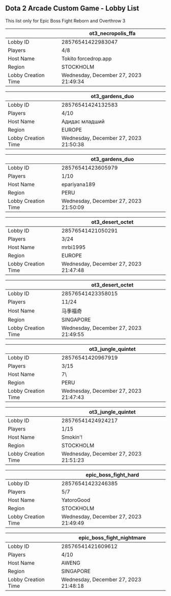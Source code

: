 ## Dota 2 Arcade Custom Game - Lobby List

This list only for Epic Boss Fight Reborn and Overthrow 3

|  | ot3_necropolis_ffa |
| ------ | ------ |
| Lobby ID | 28576541422983047 |
| Players | 4/8 |
| Host Name | Tokito forcedrop.app |
| Region | STOCKHOLM |
| Lobby Creation Time | Wednesday, December 27, 2023 21:49:34 |


|  | ot3_gardens_duo |
| ------ | ------ |
| Lobby ID | 28576541424132583 |
| Players | 4/10 |
| Host Name | Адидас младший |
| Region | EUROPE |
| Lobby Creation Time | Wednesday, December 27, 2023 21:50:38 |


|  | ot3_gardens_duo |
| ------ | ------ |
| Lobby ID | 28576541423605979 |
| Players | 1/10 |
| Host Name | epariyana189 |
| Region | PERU |
| Lobby Creation Time | Wednesday, December 27, 2023 21:50:09 |


|  | ot3_desert_octet |
| ------ | ------ |
| Lobby ID | 28576541421050291 |
| Players | 3/24 |
| Host Name | mrbi1995 |
| Region | EUROPE |
| Lobby Creation Time | Wednesday, December 27, 2023 21:47:48 |


|  | ot3_desert_octet |
| ------ | ------ |
| Lobby ID | 28576541423358015 |
| Players | 11/24 |
| Host Name | 马季福奇 |
| Region | SINGAPORE |
| Lobby Creation Time | Wednesday, December 27, 2023 21:49:55 |


|  | ot3_jungle_quintet |
| ------ | ------ |
| Lobby ID | 28576541420967919 |
| Players | 3/15 |
| Host Name | 7\ |
| Region | PERU |
| Lobby Creation Time | Wednesday, December 27, 2023 21:47:43 |


|  | ot3_jungle_quintet |
| ------ | ------ |
| Lobby ID | 28576541424924217 |
| Players | 1/15 |
| Host Name | Smokin'! |
| Region | STOCKHOLM |
| Lobby Creation Time | Wednesday, December 27, 2023 21:51:23 |


|  | epic_boss_fight_hard |
| ------ | ------ |
| Lobby ID | 28576541423246385 |
| Players | 5/7 |
| Host Name | YatoroGood |
| Region | STOCKHOLM |
| Lobby Creation Time | Wednesday, December 27, 2023 21:49:49 |


|  | epic_boss_fight_nightmare |
| ------ | ------ |
| Lobby ID | 28576541421609612 |
| Players | 4/10 |
| Host Name | AWENG |
| Region | SINGAPORE |
| Lobby Creation Time | Wednesday, December 27, 2023 21:48:18 |


